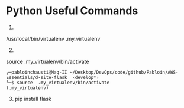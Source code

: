 # Python Useful Commands

1)
/usr/local/bin/virtualenv .my_virtualenv

2)
source .my_virtualenv/bin/activate

    ╭─pabloinchausti@Maq-II ~/Desktop/DevOps/code/github/Pabloin/AWS-Essentials/d-site-flask  ‹develop*› 
    ╰─$ source  .my_virtualenv/bin/activate
    (.my_virtualenv) 


3) pip install flask